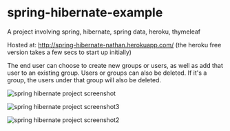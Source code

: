 # spring-hibernate-example

A project involving spring, hibernate, spring data, heroku, thymeleaf

Hosted at: http://spring-hibernate-nathan.herokuapp.com/ (the heroku free version takes a few secs to start up initially)

The end user can choose to create new groups or users, as well as add that user to an existing group.
Users or groups can also be deleted. If it's a group, the users under that group will also be deleted.

![spring hibernate project screenshot](https://user-images.githubusercontent.com/27917217/28745616-34a604d6-74bf-11e7-933a-7dee2ffcc839.png)

![spring hibernate project screenshot3](https://user-images.githubusercontent.com/27917217/28745666-2ffd5b0e-74c0-11e7-8092-6c7020b927c7.png)

![spring hibernate project screenshot2](https://user-images.githubusercontent.com/27917217/28745655-090a0146-74c0-11e7-8f07-5a39bc63d010.png)
